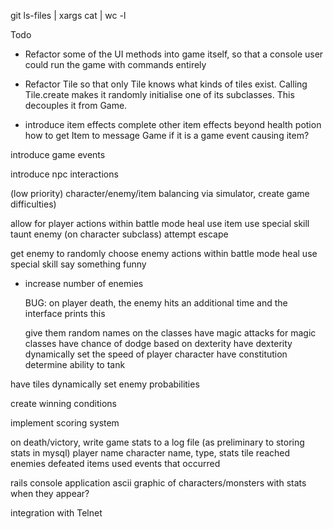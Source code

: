 git ls-files | xargs cat | wc -l

Todo
  * Refactor some of the UI methods into game itself, so that a console user could run the game with commands entirely

  * Refactor Tile so that only Tile knows what kinds of tiles exist. Calling Tile.create makes it randomly initialise one of its subclasses. This decouples it from Game.

  * introduce item effects
    complete other item effects beyond health potion
    how to get Item to message Game if it is a game event causing item?

  introduce game events

  introduce npc interactions

  (low priority) character/enemy/item balancing via simulator, create game difficulties)

  allow for player actions within battle mode
    heal
    use item
    use special skill
    taunt enemy (on character subclass)
    attempt escape

  get enemy to randomly choose enemy actions within battle mode
    heal
    use special skill
    say something funny

  * increase number of enemies

      BUG: on player death, the enemy hits an additional time and the interface prints this

    give them random names on the classes
    have magic attacks for magic classes
    have chance of dodge based on dexterity
    have dexterity dynamically set the speed of player character
    have constitution determine ability to tank

  have tiles dynamically set enemy probabilities

  create winning conditions

  implement scoring system

  on death/victory, write game stats to a log file (as preliminary to storing stats in mysql)
    player name
    character name, type, stats
    tile reached
    enemies defeated
    items used
    events that occurred

  rails console application
    ascii graphic of characters/monsters with stats when they appear?

  integration with Telnet